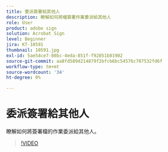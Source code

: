 ```yaml
---
title: 委派簽署給其他人
description: 瞭解如何將檔簽署作業委派給其他人
role: User
product: adobe sign
solution: Acrobat Sign
level: Beginner
jira: KT-10591
thumbnail: 10591.jpg
exl-id: 5ae54ce7-80bc-4eda-851f-f92851b01902
source-git-commit: aa8fd589d214879f2bfcb6bc54576c707532fd6f
workflow-type: tm+mt
source-wordcount: '34'
ht-degree: 0%

---
```


# 委派簽署給其他人

瞭解如何將簽署檔的作業委派給其他人。

>[!VIDEO](https://video.tv.adobe.com/v/343856?quality=12&learn=on&hidetitle=true)

